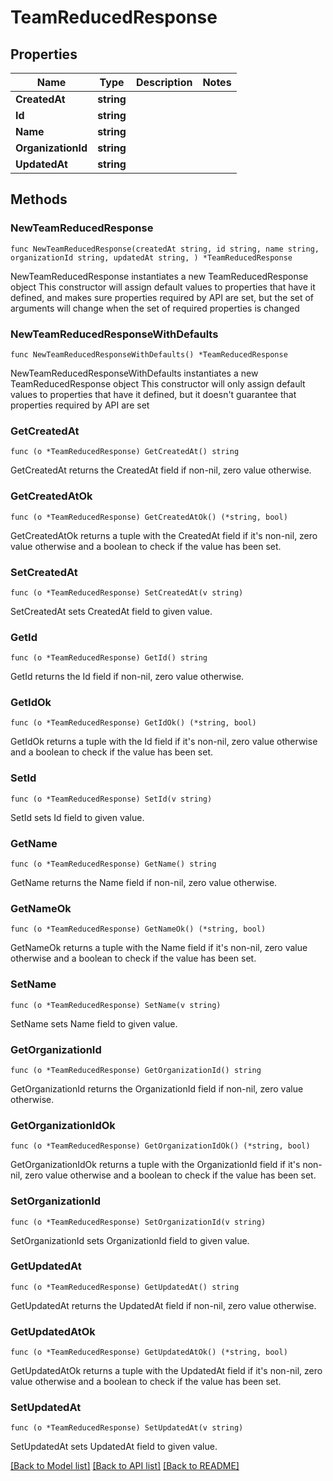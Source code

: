 # TeamReducedResponse

## Properties

Name | Type | Description | Notes
------------ | ------------- | ------------- | -------------
**CreatedAt** | **string** |  | 
**Id** | **string** |  | 
**Name** | **string** |  | 
**OrganizationId** | **string** |  | 
**UpdatedAt** | **string** |  | 

## Methods

### NewTeamReducedResponse

`func NewTeamReducedResponse(createdAt string, id string, name string, organizationId string, updatedAt string, ) *TeamReducedResponse`

NewTeamReducedResponse instantiates a new TeamReducedResponse object
This constructor will assign default values to properties that have it defined,
and makes sure properties required by API are set, but the set of arguments
will change when the set of required properties is changed

### NewTeamReducedResponseWithDefaults

`func NewTeamReducedResponseWithDefaults() *TeamReducedResponse`

NewTeamReducedResponseWithDefaults instantiates a new TeamReducedResponse object
This constructor will only assign default values to properties that have it defined,
but it doesn't guarantee that properties required by API are set

### GetCreatedAt

`func (o *TeamReducedResponse) GetCreatedAt() string`

GetCreatedAt returns the CreatedAt field if non-nil, zero value otherwise.

### GetCreatedAtOk

`func (o *TeamReducedResponse) GetCreatedAtOk() (*string, bool)`

GetCreatedAtOk returns a tuple with the CreatedAt field if it's non-nil, zero value otherwise
and a boolean to check if the value has been set.

### SetCreatedAt

`func (o *TeamReducedResponse) SetCreatedAt(v string)`

SetCreatedAt sets CreatedAt field to given value.


### GetId

`func (o *TeamReducedResponse) GetId() string`

GetId returns the Id field if non-nil, zero value otherwise.

### GetIdOk

`func (o *TeamReducedResponse) GetIdOk() (*string, bool)`

GetIdOk returns a tuple with the Id field if it's non-nil, zero value otherwise
and a boolean to check if the value has been set.

### SetId

`func (o *TeamReducedResponse) SetId(v string)`

SetId sets Id field to given value.


### GetName

`func (o *TeamReducedResponse) GetName() string`

GetName returns the Name field if non-nil, zero value otherwise.

### GetNameOk

`func (o *TeamReducedResponse) GetNameOk() (*string, bool)`

GetNameOk returns a tuple with the Name field if it's non-nil, zero value otherwise
and a boolean to check if the value has been set.

### SetName

`func (o *TeamReducedResponse) SetName(v string)`

SetName sets Name field to given value.


### GetOrganizationId

`func (o *TeamReducedResponse) GetOrganizationId() string`

GetOrganizationId returns the OrganizationId field if non-nil, zero value otherwise.

### GetOrganizationIdOk

`func (o *TeamReducedResponse) GetOrganizationIdOk() (*string, bool)`

GetOrganizationIdOk returns a tuple with the OrganizationId field if it's non-nil, zero value otherwise
and a boolean to check if the value has been set.

### SetOrganizationId

`func (o *TeamReducedResponse) SetOrganizationId(v string)`

SetOrganizationId sets OrganizationId field to given value.


### GetUpdatedAt

`func (o *TeamReducedResponse) GetUpdatedAt() string`

GetUpdatedAt returns the UpdatedAt field if non-nil, zero value otherwise.

### GetUpdatedAtOk

`func (o *TeamReducedResponse) GetUpdatedAtOk() (*string, bool)`

GetUpdatedAtOk returns a tuple with the UpdatedAt field if it's non-nil, zero value otherwise
and a boolean to check if the value has been set.

### SetUpdatedAt

`func (o *TeamReducedResponse) SetUpdatedAt(v string)`

SetUpdatedAt sets UpdatedAt field to given value.



[[Back to Model list]](../README.md#documentation-for-models) [[Back to API list]](../README.md#documentation-for-api-endpoints) [[Back to README]](../README.md)


